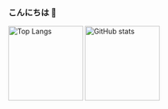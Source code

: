### こんにちは 👋

<!--
**neige68/neige68** is a ✨ _special_ ✨ repository because its `README.md` (this file) appears on your GitHub profile.

Here are some ideas to get you started:

- 🔭 I’m currently working on ...
- 🌱 I’m currently learning ...
- 👯 I’m looking to collaborate on ...
- 🤔 I’m looking for help with ...
- 💬 Ask me about ...
- 📫 How to reach me: ...
- 😄 Pronouns: ...
- ⚡ Fun fact: ...
-->

<p aligh='left'>
  <img alt='Top Langs' height='150px' src='https://github-readme-stats.vercel.app/api/top-langs/?username=neige68&layout=compact&theme=dark&langs_count=10' />
  <img alt='GitHub stats' height='150px' src='https://github-readme-stats.vercel.app/api?username=neige68&theme=dark' />
</p>
